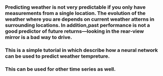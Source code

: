 ### Predicting weather is not very predictable if you only have measurements from a single location. The evolution of the weather where you are depends on current weather  atterns in surrounding locations. In addition,past performance is not a good predictor of future returns—looking in the rear-view mirror is a bad way to drive.
### This is a simple tutorial in which describe how a neural network can be used to predict weather tempreture.
### This can be used for other time series as well.
